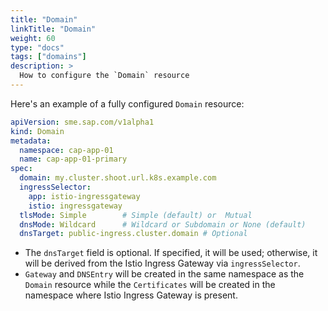 ```yaml
---
title: "Domain"
linkTitle: "Domain"
weight: 60
type: "docs"
tags: ["domains"]
description: >
  How to configure the `Domain` resource
---
```


Here's an example of a fully configured `Domain` resource:

```yaml
apiVersion: sme.sap.com/v1alpha1
kind: Domain
metadata:
  namespace: cap-app-01
  name: cap-app-01-primary
spec:
  domain: my.cluster.shoot.url.k8s.example.com
  ingressSelector:
    app: istio-ingressgateway
    istio: ingressgateway
  tlsMode: Simple        # Simple (default) or  Mutual
  dnsMode: Wildcard      # Wildcard or Subdomain or None (default)
  dnsTarget: public-ingress.cluster.domain # Optional
```

- The `dnsTarget` field is optional. If specified, it will be used; otherwise, it will be derived from the Istio Ingress Gateway via `ingressSelector`.
- `Gateway` and `DNSEntry` will be created in the same namespace as the `Domain` resource while the `Certificates` will be created in the namespace where Istio Ingress Gateway is present.
